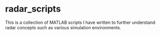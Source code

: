 # radar_scripts
This is a collection of MATLAB scripts I have written to further understand radar concepts such as various simulation environments.
